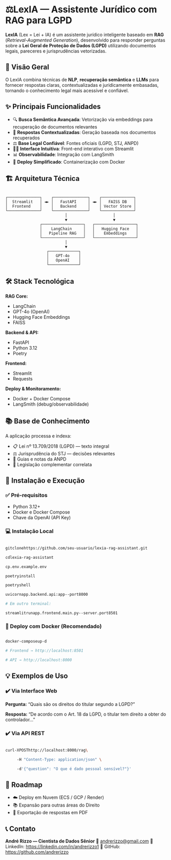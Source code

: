 
# ⚖️LexIA — Assistente Jurídico com RAG para LGPD

**LexIA** (Lex = Lei + IA) é um assistente jurídico inteligente baseado em **RAG** (_Retrieval-Augmented Generation_), desenvolvido para responder perguntas sobre a **Lei Geral de Proteção de Dados (LGPD)** utilizando documentos legais, pareceres e jurisprudências vetorizadas.

## 🎯 Visão Geral

O LexIA combina técnicas de **NLP**, **recuperação semântica** e **LLMs** para fornecer respostas claras, contextualizadas e juridicamente embasadas, tornando o conhecimento legal mais acessível e confiável.

## ✨ Principais Funcionalidades

- 🔍 **Busca Semântica Avançada**: Vetorização via embeddings para recuperação de documentos relevantes
- 💬 **Respostas Contextualizadas**: Geração baseada nos documentos recuperados
- ⚖️ **Base Legal Confiável**: Fontes oficiais (LGPD, STJ, ANPD)
- 🧑‍💼 **Interface Intuitiva**: Front-end interativo com Streamlit
- 📊 **Observabilidade**: Integração com LangSmith
- 🐳 **Deploy Simplificado**: Containerização com Docker

## 🏗️ Arquitetura Técnica

```plaintext

┌──────────────┐    ┌───────────────┐    ┌──────────────┐
│  Streamlit   │ ◄► │   FastAPI     │ ◄► │   FAISS DB   │
│  Frontend    │    │   Backend     │    │ Vector Store │
└──────────────┘    └───────────────┘    └──────────────┘
                          │                    │
                          ▼                    ▼
               ┌──────────────────┐   ┌──────────────────┐
               │    LangChain     │   │   Hugging Face   │
               │   Pipeline RAG   │   │    Embeddings    │
               └──────────────────┘   └──────────────────┘
                          │
                          ▼
                  ┌─────────────┐
                  │   GPT-4o    │
                  │   OpenAI    │
                  └─────────────┘

```

## 🛠️ Stack Tecnológica

**RAG Core:**

- LangChain
- GPT-4o (OpenAI)
- Hugging Face Embeddings
- FAISS

**Backend & API:**

- FastAPI
- Python 3.12
- Poetry

**Frontend:**

- Streamlit
- Requests

**Deploy & Monitoramento:**

- Docker + Docker Compose
- LangSmith (debug/observabilidade)

## 📚 Base de Conhecimento

A aplicação processa e indexa:

- 📋 Lei nº 13.709/2018 (LGPD) — texto integral
- ⚖️ Jurisprudência do STJ — decisões relevantes
- 📄 Guias e notas da ANPD
- 🔗 Legislação complementar correlata

## 🚀 Instalação e Execução

### ✅ Pré-requisitos

- Python 3.12+
- Docker e Docker Compose
- Chave da OpenAI (API Key)

### 💻 Instalação Local

```bash

gitclonehttps://github.com/seu-usuario/lexia-rag-assistant.git

cdlexia-rag-assistant

cp.env.example.env

poetryinstall

poetryshell

uvicornapp.backend.api:app--port8000

# Em outro terminal:

streamlitrunapp.frontend.main.py--server.port8501

```

### 🐳 Deploy com Docker (Recomendado)

```bash

docker-composeup-d

# Frontend → http://localhost:8501

# API → http://localhost:8000

```

## 💡 Exemplos de Uso

### ✔️ Via Interface Web

**Pergunta:** “Quais são os direitos do titular segundo a LGPD?”

**Resposta:** “De acordo com o Art. 18 da LGPD, o titular tem direito a obter do controlador...”

### ✔️ Via API REST

```bash

curl-XPOSThttp://localhost:8000/rag\

     -H "Content-Type: application/json" \

     -d'{"question": "O que é dado pessoal sensível?"}'

```

## 🔮 Roadmap

- ☁️ Deploy em Nuvem (ECS / GCP / Render)
- 📚 Expansão para outras áreas do Direito
- 📑 Exportação de respostas em PDF

## 📞 Contato

**André Rizzo — Cientista de Dados Sênior**
📧 andrerizzo@gmail.com
💼 LinkedIn: https://linkedin.com/in/andrerizzo1
🐙 GitHub: https://github.com/andrerizzo

